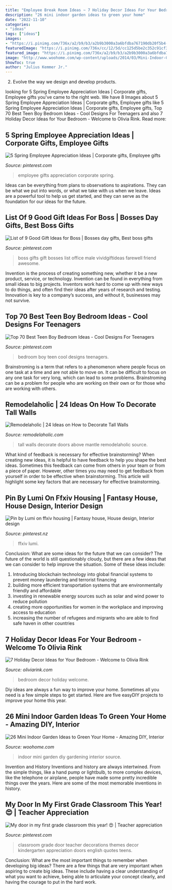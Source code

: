 ```yaml
---
title: "Employee Break Room Ideas ~ 7 Holiday Decor Ideas For Your Bedroom"
description: "26 mini indoor garden ideas to green your home"
date: "2022-11-10"
categories:
- "ideas"
tags: ["ideas"]
images:
- "https://i.pinimg.com/736x/a2/b9/b3/a2b9b3000a3a6bfdba767190db20f5b4--gift-ideas-for-boss-gifts-for-boss.jpg"
featuredImage: "https://i.pinimg.com/736x/cc/12/5d/cc125d5be2c352c91cf35bbe7658ffcb.jpg"
featured_image: "https://i.pinimg.com/736x/a2/b9/b3/a2b9b3000a3a6bfdba767190db20f5b4--gift-ideas-for-boss-gifts-for-boss.jpg"
image: "http://www.woohome.com/wp-content/uploads/2014/03/Mini-Indoor-Gardening-6.jpg"
ShowToc: true
author: "Julius Kemmer Jr."
---
```



2. Evolve the way we design and develop products.

	

		
looking for 5 Spring Employee Appreciation Ideas | Corporate gifts, Employee gifts you've came to the right web. We have 8 Images about 5 Spring Employee Appreciation Ideas | Corporate gifts, Employee gifts like 5 Spring Employee Appreciation Ideas | Corporate gifts, Employee gifts, Top 70 Best Teen Boy Bedroom Ideas - Cool Designs For Teenagers and also 7 Holiday Decor Ideas for Your Bedroom - Welcome to Olivia Rink. Read more:
		
    
## 5 Spring Employee Appreciation Ideas | Corporate Gifts, Employee Gifts

<img loading=lazy src="https://i.pinimg.com/736x/0e/1f/bc/0e1fbcad4a63a01783bf0a4b8a232705.jpg" onerror="this.onerror=null;this.src='https://tse1.mm.bing.net/th?id=OIP.5nXB2JV0EYS0p6Zl2b3CgwHaLH&amp;pid=15.1';" alt="5 Spring Employee Appreciation Ideas | Corporate gifts, Employee gifts">

_Source: pinterest.com_

>employee gifts appreciation corporate spring. 

	

Ideas can be everything from plans to observations to aspirations. They can be what we put into words, or what we take with us when we leave. Ideas are a powerful tool to help us get started, and they can serve as the foundation for our ideas for the future.

    
## List Of 9 Good Gift Ideas For Boss | Bosses Day Gifts, Best Boss Gifts

<img loading=lazy src="https://i.pinimg.com/736x/a2/b9/b3/a2b9b3000a3a6bfdba767190db20f5b4--gift-ideas-for-boss-gifts-for-boss.jpg" onerror="this.onerror=null;this.src='https://tse2.mm.bing.net/th?id=OIP.5jAnOckjPUPJPKhBTFS-MwHaNv&amp;pid=15.1';" alt="List of 9 Good Gift Ideas for Boss | Bosses day gifts, Best boss gifts">

_Source: pinterest.com_

>boss gifts gift bosses list office male vividgiftideas farewell friend awesome. 

	

Invention is the process of creating something new, whether it be a new product, service, or technology. Invention can be found in everything from small ideas to big projects. Inventors work hard to come up with new ways to do things, and often find their ideas after years of research and testing. Innovation is key to a company’s success, and without it, businesses may not survive.

    
## Top 70 Best Teen Boy Bedroom Ideas - Cool Designs For Teenagers

<img loading=lazy src="https://i.pinimg.com/736x/88/89/48/88894821fdc730af77d196ed88ba39c7.jpg?b=t" onerror="this.onerror=null;this.src='https://tse1.mm.bing.net/th?id=OIP.2GqNpuzTmmfgMmJsncMD_AAAAA&amp;pid=15.1';" alt="Top 70 Best Teen Boy Bedroom Ideas - Cool Designs For Teenagers">

_Source: pinterest.com_

>bedroom boy teen cool designs teenagers. 

	

Brainstroming is a term that refers to a phenomenon where people focus on one task at a time and are not able to move on. It can be difficult to focus on any one task for very long, which can lead to some problems. Brainstroming can be a problem for people who are working on their own or for those who are working with others.

    
## Remodelaholic | 24 Ideas On How To Decorate Tall Walls

<img loading=lazy src="http://www.remodelaholic.com/wp-content/uploads/2015/07/doors-above-mantle.jpg" onerror="this.onerror=null;this.src='https://tse2.mm.bing.net/th?id=OIP.QGOmIjYhKqtmdsxZrrL-1gHaLz&amp;pid=15.1';" alt="Remodelaholic | 24 Ideas on How to Decorate Tall Walls">

_Source: remodelaholic.com_

>tall walls decorate doors above mantle remodelaholic source. 

	

What kind of feedback is necessary for effective brainstorming?
When creating new ideas, it is helpful to have feedback to help you shape the best ideas. Sometimes this feedback can come from others in your team or from a piece of paper. However, other times you may need to get feedback from yourself in order to be effective when brainstorming. This article will highlight some key factors that are necessary for effective brainstorming.

    
## Pin By Lumi On Ffxiv Housing | Fantasy House, House Design, Interior Design

<img loading=lazy src="https://i.pinimg.com/736x/29/b5/e5/29b5e598fb0a6d027f73448a9ce1465c.jpg" onerror="this.onerror=null;this.src='https://tse4.mm.bing.net/th?id=OIP.5VuJUu6rf13MSrzibkKlFAHaET&amp;pid=15.1';" alt="Pin by Lumi on ffxiv housing | Fantasy house, House design, Interior design">

_Source: pinterest.nz_

>ffxiv lumi. 

	

Conclusion: What are some ideas for the future that we can consider?
The future of the world is still questionably cloudy, but there are a few ideas that we can consider to help improve the situation. Some of these ideas include: 
1. Introducing blockchain technology into global financial systems to prevent money laundering and terrorist financing 
2. building more efficient transportation systems that are environmentally friendly and affordable 
3. investing in renewable energy sources such as solar and wind power to reduce pollution 
4. creating more opportunities for women in the workplace and improving access to education 
5. increasing the number of refugees and migrants who are able to find safe haven in other countries 

    
## 7 Holiday Decor Ideas For Your Bedroom - Welcome To Olivia Rink

<img loading=lazy src="http://oliviarink.com/wp-content/uploads/2017/11/room1.jpg" onerror="this.onerror=null;this.src='https://tse3.mm.bing.net/th?id=OIP.WVrDIOOiToS-ilf6xd9gbQHaLH&amp;pid=15.1';" alt="7 Holiday Decor Ideas for Your Bedroom - Welcome to Olivia Rink">

_Source: oliviarink.com_

>bedroom decor holiday welcome. 

	

Diy ideas are always a fun way to improve your home. Sometimes all you need is a few simple steps to get started. Here are five easyDIY projects to improve your home this year.

    
## 26 Mini Indoor Garden Ideas To Green Your Home - Amazing DIY, Interior

<img loading=lazy src="http://www.woohome.com/wp-content/uploads/2014/03/Mini-Indoor-Gardening-6.jpg" onerror="this.onerror=null;this.src='https://tse4.mm.bing.net/th?id=OIP.dHa-EoRy-Y-ozj8HTMeDEgHaJ4&amp;pid=15.1';" alt="26 Mini Indoor Garden Ideas to Green Your Home - Amazing DIY, Interior">

_Source: woohome.com_

>indoor mini garden diy gardening interior source. 

	

Invention and History
Inventions and history are always intertwined. From the simple things, like a hand pump or lightbulb, to more complex devices, like the telephone or airplane, people have made some pretty incredible things over the years. Here are some of the most memorable inventions in history.

    
## My Door In My First Grade Classroom This Year! 😍 | Teacher Appreciation

<img loading=lazy src="https://i.pinimg.com/736x/cc/12/5d/cc125d5be2c352c91cf35bbe7658ffcb.jpg" onerror="this.onerror=null;this.src='https://tse1.mm.bing.net/th?id=OIP.59PV0IdwWJItcUgb573AKwHaJ3&amp;pid=15.1';" alt="My door in my first grade classroom this year! 😍 | Teacher appreciation">

_Source: pinterest.com_

>classroom grade door teacher decorations themes decor kindergarten appreciation doors english quotes teens. 

	

Conclusion: What are the most important things to remember when developing big ideas?
There are a few things that are very important when aspiring to create big ideas. These include having a clear understanding of what you want to achieve, being able to articulate your concept clearly, and having the courage to put in the hard work.

